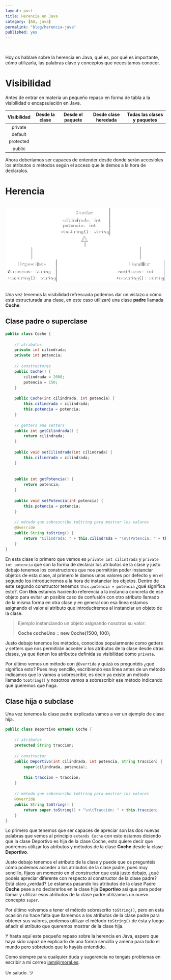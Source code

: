 ```yaml
---
layout: post
title: Herencia en Java
category: [AD, java]
permalink: "blog/herencia-java"
published: yes
---
```


<br>

Hoy os hablaré sobre la herencia en Java, qué es, por qué es importante, cómo utilizarla, las palabras clave y conceptos que necesitamos conocer.

# Visibilidad

Antes de entrar en materia un pequeño repaso en forma de tabla a la visibilidad o encapsulación en Java.

| Visibilidad | Desde la clase | Desde el paquete | Desde clase heredada | Todas las clases y paquetes |
|:-:|:-:|:-:|:-:|:-:|
| private | <i class="fa fa-check" aria-hidden="true"></i> |   |   |   |
| default | <i class="fa fa-check" aria-hidden="true"></i> | <i class="fa fa-check" aria-hidden="true"></i> |   |   |
| protected | <i class="fa fa-check" aria-hidden="true"></i> | <i class="fa fa-check" aria-hidden="true"></i> | <i class="fa fa-check" aria-hidden="true"></i> |   |
| public | <i class="fa fa-check" aria-hidden="true"></i> | <i class="fa fa-check" aria-hidden="true"></i> | <i class="fa fa-check" aria-hidden="true"></i> | <i class="fa fa-check" aria-hidden="true"></i> |

Ahora deberíamos ser capaces de entender desde donde serán accesibles los atributos o métodos según el acceso que le demos a la hora de declaralos.

# Herencia

<br>

<img class="differentSize" src="/assets/img/herenciajava/diagrama.png" alt="diagrama" style="margin:auto; display:block;">

<br>

Una vez tenemos la visibilidad refrescada podemos dar un vistazo a cómo está estructurada una clase, en este caso utilizaré una clase **padre** llamada **Coche**.

## Clase padre o superclase

```java
public class Coche {

	// atributos
	private int cilindrada;
	private int potencia;
	
	// constructores
	public Coche() {
		cilindrada = 2000;
		potencia = 150; 
	}
	
	public Coche(int cilindrada, int potencia) {
		this.cilindrada = cilindrada;
		this.potencia = potencia;
	}
	
	// getters and setters
	public int getCilindrada() {
		return cilindrada;
	}
	
	public void setCilindrada(int cilindrada) {
		this.cilindrada = cilindrada;
	}
	
	
	public int getPotencia() {
		return potencia;
	}

	public void setPotencia(int potencia) {
		this.potencia = potencia;
	}
	
	// método que sobrescribe toString para mostrar los valores
	@Override
	public String toString() {
		return "Cilindrada: " + this.cilindrada + "\n\tPotencia: " + this.potencia;
	}
}
```

En esta clase lo primero que vemos es `private int cilintrada` y `private int potencia` que son la forma de declarar los atributos de la clase y justo debajo tenemos los constructores 
que nos permitirán poder instanciar objetos de esta clase, al primero le damos unos valores por defecto y en el segundo los introduciremos a la hora de instanciar los objetos.
Dentro de este segundo constructor tenemos `this.potencia = potencia` ¿qué significa esto?. Con **this** estamos haciendo referencia a la instancia concreta de ese objeto para evitar
un posible caso de confusión con otro atributo llamado de la misma forma en otra clase y en general con esa línea estamos asignando el valor al atributo que introduciremos al instanciar un objeto de la clase.

> Ejemplo instanciando un objeto asignando nosotros su valor:
>
> **Coche cocheUno = new Coche(1500, 100);**

Justo debajo tenemos los métodos, conocidos popularmente como getters y setters que nos permitirán acceder a los atributos de la clase desde otras clases, ya que tienen los atributos 
definida su visibilidad como `private`.

Por último vemos un método con `@Override` y quizá os preguntéis ¿qué significa esto? Pues muy sencillo, escribiendo esa línea antes de un método indicamos que lo vamos a sobrescribir, es decir
ya existe un método llamado `toString()` y nosotros vamos a sobrescribir ese método indicando qué queremos que haga.

## Clase hija o subclase

Una vez tenemos la clase padre explicada vamos a ver un ejemplo de clase hija.

```java
public class Deportivo extends Coche {
	
	// atributos
	protected String traccion;
	
	// constructor
	public Deportivo(int cilindrada, int potencia, String traccion) {
		super(cilindrada, potencia);
		
		this.traccion = traccion;
	}
	
	// método que sobrescribe toString para mostrar los valores
	@Override
	public String toString() {
		return super.toString() + "\n\tTracción: " + this.traccion;
	}
}
```

Lo primero que tenemos que ser capaces de apreciar son las dos nuevas palabras que vemos al principio `extends Coche` con esto estamos diciendo que la clase Deportivo es hija de la clase Coche,
esto quiere decir que podremos utilizar los atributos y métodos de la clase **Coche** desde la clase **Deportivo**.

Justo debajo tenemos el atributo de la clase y puede que os preguntéis cómo podemos acceder a los atributos de la clase padre, pues muy sencillo, fijaos un momento en el constructor que está justo debajo,
¿qué podéis apreciar diferente con respecto al constructor de la clase padre? Está claro ¿verdad? Le estamos pasando los atributos de la clase Padre **Coche** pese a no declararlos en 
la clase hija **Deportivo** así que para poder llamar y utilizar esos atributos de la clase padre utilizamos un nuevo concepto `super`.

Por último volvemos a tener el método sobrescrito `toString()`, pero en esta ocasión no hace falta que llamemos a los atributos de la clase padre para obtener sus valores, podemos utilizar el método `toString()`
de ésta y luego añadir el atributo que queremos mostrar de la clase hija.

Y hasta aquí este pequeño repaso sobre la herencia en Java, espero que haya sido capaz de explicarlo de una forma sencilla y amena para todo el mundo pero sobretodo que lo hayáis entendido.

Como siempre para cualquier duda y sugerencia no tengais problemas en escribir a mi correo [iam@jmoral.es](mailto:iam@jmoral.es "iam@jmoral.es").

Un saludo. ツ
